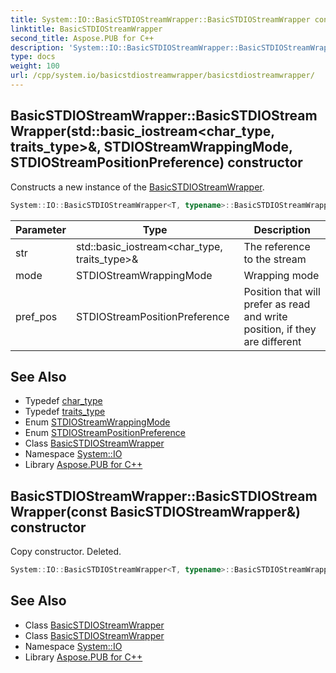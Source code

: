 ```yaml
---
title: System::IO::BasicSTDIOStreamWrapper::BasicSTDIOStreamWrapper constructor
linktitle: BasicSTDIOStreamWrapper
second_title: Aspose.PUB for C++
description: 'System::IO::BasicSTDIOStreamWrapper::BasicSTDIOStreamWrapper constructor. Constructs a new instance of the BasicSTDIOStreamWrapper in C++.'
type: docs
weight: 100
url: /cpp/system.io/basicstdiostreamwrapper/basicstdiostreamwrapper/
---
```

## BasicSTDIOStreamWrapper::BasicSTDIOStreamWrapper(std::basic_iostream\<char_type, traits_type\>\&, STDIOStreamWrappingMode, STDIOStreamPositionPreference) constructor


Constructs a new instance of the [BasicSTDIOStreamWrapper](../).

```cpp
System::IO::BasicSTDIOStreamWrapper<T, typename>::BasicSTDIOStreamWrapper(std::basic_iostream<char_type, traits_type> &str, STDIOStreamWrappingMode mode=STDIOStreamWrappingMode::Binary, STDIOStreamPositionPreference pref_pos=STDIOStreamPositionPreference::Zero)
```


| Parameter | Type | Description |
| --- | --- | --- |
| str | std::basic_iostream\<char_type, traits_type\>\& | The reference to the stream |
| mode | STDIOStreamWrappingMode | Wrapping mode |
| pref_pos | STDIOStreamPositionPreference | Position that will prefer as read and write position, if they are different |

## See Also

* Typedef [char_type](../char_type/)
* Typedef [traits_type](../traits_type/)
* Enum [STDIOStreamWrappingMode](../../stdiostreamwrappingmode/)
* Enum [STDIOStreamPositionPreference](../../stdiostreampositionpreference/)
* Class [BasicSTDIOStreamWrapper](../)
* Namespace [System::IO](../../)
* Library [Aspose.PUB for C++](../../../)
## BasicSTDIOStreamWrapper::BasicSTDIOStreamWrapper(const BasicSTDIOStreamWrapper\&) constructor


Copy constructor. Deleted.

```cpp
System::IO::BasicSTDIOStreamWrapper<T, typename>::BasicSTDIOStreamWrapper(const BasicSTDIOStreamWrapper &)=delete
```

## See Also

* Class [BasicSTDIOStreamWrapper](../)
* Class [BasicSTDIOStreamWrapper](../)
* Namespace [System::IO](../../)
* Library [Aspose.PUB for C++](../../../)
